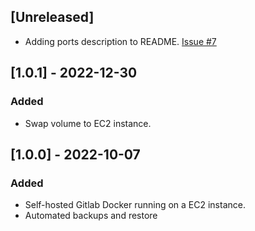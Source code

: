 ## [Unreleased]
- Adding ports description to README. [Issue #7](https://github.com/nimbux911/terraform-aws-gitlab/issues/7)

## [1.0.1] - 2022-12-30

### Added

- Swap volume to EC2 instance.

## [1.0.0] - 2022-10-07

### Added

- Self-hosted Gitlab Docker running on a EC2 instance.
- Automated backups and restore


